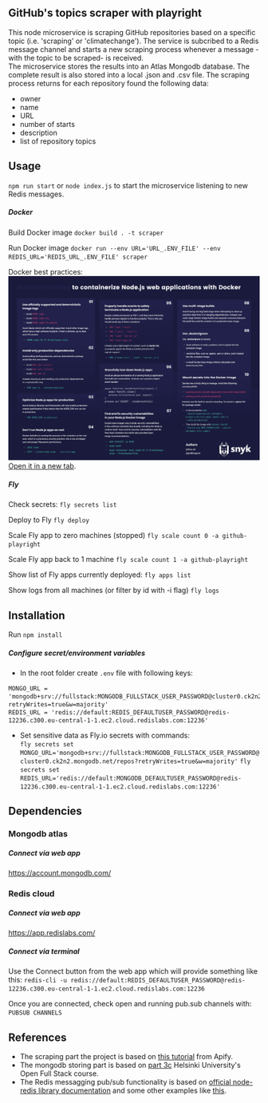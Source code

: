 ## GitHub's topics scraper with playright

This node microservice is scraping GitHub repositories based on a specific topic (i.e. 'scraping' or 'climatechange').
The service is subcribed to a Redis message channel and starts a new scraping process whenever a message -with the topic to be scraped- is received.   
The microservice stores the results into an Atlas Mongodb database. The complete result is also stored into a local .json and .csv file. 
The scraping process returns for each repository found the following data: 
- owner
- name
- URL
- number of starts
- description
- list of repository topics

## Usage

`npm run start` or `node index.js` to start the microservice listening to new Redis messages.

##### Docker 

Build Docker image
`docker build . -t scraper`

Run Docker image
`docker run --env URL='URL_.ENV_FILE' --env REDIS_URL='REDIS_URL_.ENV_FILE' scraper`

Docker best practices:
![Docker best practices](./documentation/NodeJS-CheatSheet_page-0001.jpg)[Open it in a new tab](https://res.cloudinary.com/snyk/images/v1/wordpress-sync/NodeJS-CheatSheet/NodeJS-CheatSheet.pdf).

##### Fly

Check secrets:
`fly secrets list`

Deploy to Fly
`fly deploy`

Scale Fly app to zero machines (stopped)
`fly scale count 0 -a github-playright`

Scale Fly app back to 1 machine
`fly scale count 1 -a github-playright`

Show list of Fly apps currently deployed:
`fly apps list`

Show logs from all machines (or filter by id with -i flag)
`fly logs`

## Installation

Run `npm install`

##### Configure secret/environment variables

- In the root folder create `.env` file with following keys:   
```
MONGO_URL = 'mongodb+srv://fullstack:MONGODB_FULLSTACK_USER_PASSWORD@cluster0.ck2n2.mongodb.net/repos?retryWrites=true&w=majority'
REDIS_URL = 'redis://default:REDIS_DEFAULTUSER_PASSWORD@redis-12236.c300.eu-central-1-1.ec2.cloud.redislabs.com:12236'
```  
- Set sensitive data as Fly.io secrets with commands:   
`fly secrets set MONGO_URL='mongodb+srv://fullstack:MONGODB_FULLSTACK_USER_PASSWORD@cluster0.ck2n2.mongodb.net/repos?retryWrites=true&w=majority'`
`fly secrets set REDIS_URL='redis://default:MONGODB_DEFAULTUSER_PASSWORD@redis-12236.c300.eu-central-1-1.ec2.cloud.redislabs.com:12236'`

## Dependencies

### Mongodb atlas

##### Connect via web app
https://account.mongodb.com/

### Redis cloud

##### Connect via web app

https://app.redislabs.com/ 

##### Connect via terminal
Use the Connect button from the web app which will provide something like this:
`redis-cli -u redis://default:REDIS_DEFAULTUSER_PASSWORD@redis-12236.c300.eu-central-1-1.ec2.cloud.redislabs.com:12236`

Once you are connected, check open and running pub.sub channels with:
`PUBSUB CHANNELS`

## References

- The scraping part the project is based on [this tutorial](https://blog.apify.com/how-to-scrape-the-web-with-playwright-ece1ced75f73/) from Apify.
- The mongodb storing part is based on [part 3c](https://fullstackopen.com/en/part3/saving_data_to_mongo_db#mongo-db) Helsinki University's Open Full Stack course.   
- The Redis messagging pub/sub functionality is based on [official node-redis library documentation](https://github.com/redis/node-redis/blob/master/docs/pub-sub.md) and some other examples like [this](https://blog.logrocket.com/using-redis-pub-sub-node-js/).